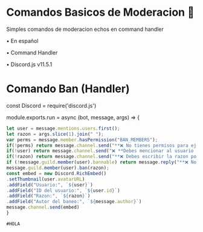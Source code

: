 # Comandos Basicos de Moderacion 👮
Simples comandos de moderacion echos en command handler

• En español

• Command Handler

• Discord.js v11.5.1

# Comando Ban (Handler)

const Discord = require('discord.js')

module.exports.run = async (bot, message, args) => {


  ```js
  let user = message.mentions.users.first();
  let razon = args.slice(1).join(" ");
  var perms = message.member.hasPermission("BAN_MEMBERS");
  if(!perms) return message.channel.send("**❌ No tienes permisos para ejecutar este comando.**")
  if(!user) return message.channel.send("❌ **Debes mencionar al usuario que quieres banear**")
  if(!razon) return message.channel.send("**❌ Debes escribir la razon por la cual lo baneas**")
  if (!message.guild.member(user).bannable) return message.reply("**❌ No puedo banear a ese usuario.**")
  message.guild.member(user).ban(razon);
  const embed = new Discord.RichEmbed()
  .setThumbnail(user.avatarURL)
  .addField("Usuario:", `${user}`)
  .addField("ID del usuario:", `${user.id}`)
  .addField("Razon:", `${razon}`)
  .addField("Autor del baneo:", `${message.author}`)
  message.channel.send(embed)
}

#HOLA



